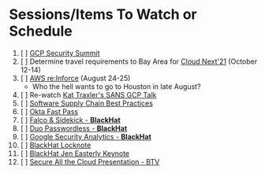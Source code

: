 # Sessions/Items To Watch or Schedule

1. [ ] [GCP Security Summit](https://cloudonair.withgoogle.com/events/summit-security)
2. [ ] Determine travel requirements to Bay Area for [Cloud Next'21](https://cloud.withgoogle.com/next/?utm_source=cgc-site&utm_medium=et&_ga=2.245355148.883877805.1628366248-733687006.1618237702) (October 12-14)
3. [ ] [AWS re:Inforce](https://reinforce.awsevents.com/) (August 24-25)
    * Who the hell wants to go to Houston in late August?
4. [ ] Re-watch [Kat Traxler's SANS GCP Talk](https://www.youtube.com/watch?v=I7QWQmS2Mpg)
5. [ ] [Software Supply Chain Best Practices](https://github.com/cncf/tag-security/blob/main/supply-chain-security/supply-chain-security-paper/sscsp.md)
6. [ ] [Okta Fast Pass](https://www.okta.com/demos/okta-fastpass-passwordless-authentication-for-all-platforms/)
7. [ ] [Falco & Sidekick - **BlackHat**](https://blackhat.app.swapcard.com/event/black-hat-usa-2021/planning/UGxhbm5pbmdfNTY4MjYy)
8. [ ] [Duo Passwordless - **BlackHat**](https://blackhat.app.swapcard.com/event/black-hat-usa-2021/planning/UGxhbm5pbmdfNTY4MjU2)
9. [ ] [Google Security Analytics - **BlackHat**](https://blackhat.app.swapcard.com/event/black-hat-usa-2021/planning/UGxhbm5pbmdfNjMyMDA3)
10. [ ] [BlackHat Locknote](https://blackhat.app.swapcard.com/event/black-hat-usa-2021/planning/UGxhbm5pbmdfNjE1OTM1)
11. [ ] [BlackHat Jen Easterly Keynote](https://blackhat.app.swapcard.com/event/black-hat-usa-2021/planning/UGxhbm5pbmdfNjIzODU3)
12. [ ] [Secure All the Cloud Presentation - BTV](https://cfc.blueteamvillage.org/media/call-for-content-2021/submissions/ZMUGGE/resources/BTV-henry_-_How_do_you_ALL_THE_CLOUDS_17ACPJP.pdf)

